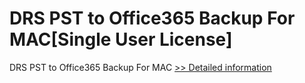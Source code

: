 # DRS PST to Office365 Backup For MAC[Single User License]
DRS PST to Office365 Backup For MAC
[>> Detailed information](https://secure.shareit.com/shareit/product.html?productid=301004980&affiliateid=200057808)